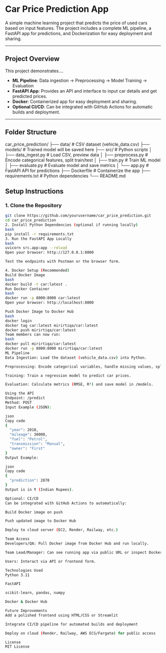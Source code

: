 # Car Price Prediction App

A simple machine learning project that predicts the price of used cars based on input features. The project includes a complete ML pipeline, a FastAPI app for predictions, and Dockerization for easy deployment and sharing.

---

## **Project Overview**

This project demonstrates....

- **ML Pipeline**: Data ingestion → Preprocessing → Model Training → Evaluation  
- **FastAPI App**: Provides an API and interface to input car details and get predicted prices.  
- **Docker**: Containerized app for easy deployment and sharing.  
- **Optional CI/CD**: Can be integrated with GitHub Actions for automatic builds and deployment.

---

## **Folder Structure**

car_price_prediction/
├── data/ # CSV dataset (vehicle_data.csv)
├── models/ # Trained model will be saved here
├── src/ # Python scripts
│ ├── data_ingest.py # Load CSV, preview data
│ ├── preprocess.py # Encode categorical features, split train/test
│ ├── train.py # Train ML model
│ ├── evaluate.py # Evaluate model and save metrics
│ └── app.py # FastAPI API for predictions
├── Dockerfile # Containerize the app
├── requirements.txt # Python dependencies
└── README.md

## **Setup Instructions**

### 1. Clone the Repository

```bash
git clone https://github.com/yourusername/car_price_prediction.git
cd car_price_prediction
2. Install Python Dependencies (optional if running locally)
bash
pip install -r requirements.txt
3. Run the FastAPI App Locally
bash
uvicorn src.app:app --reload
Open your browser: http://127.0.0.1:8000

Test the endpoints with Postman or the browser form.

4. Docker Setup (Recommended)
Build Docker Image
bash
docker build -t car:latest .
Run Docker Container
bash
docker run -p 8000:8000 car:latest
Open your browser: http://localhost:8000

Push Docker Image to Docker Hub
bash
docker login
docker tag car:latest mirirtiqa/car:latest
docker push mirirtiqa/car:latest
Team members can now run:
bash
docker pull mirirtiqa/car:latest
docker run -p 8000:8000 mirirtiqa/car:latest
ML Pipeline
Data Ingestion: Load the dataset (vehicle_data.csv) into Python.

Preprocessing: Encode categorical variables, handle missing values, split train/test.

Training: Train a regression model to predict car prices.

Evaluation: Calculate metrics (RMSE, R²) and save model in /models.

Using the API
Endpoint: /predict
Method: POST
Input Example (JSON):

json
Copy code
{
  "year": 2018,
  "mileage": 30000,
  "fuel": "Petrol",
  "transmission": "Manual",
  "owner": "First"
}
Output Example:

json
Copy code
{
  "prediction": 2878
}
Output is in ₹ (Indian Rupees).

Optional: CI/CD
Can be integrated with GitHub Actions to automatically:

Build Docker image on push

Push updated image to Docker Hub

Deploy to cloud server (EC2, Render, Railway, etc.)

Team Access
Developers/QA: Pull Docker image from Docker Hub and run locally.

Team Lead/Manager: Can see running app via public URL or inspect Docker image.

Users: Interact via API or frontend form.

Technologies Used
Python 3.11

FastAPI

scikit-learn, pandas, numpy

Docker & Docker Hub

Future Improvements
Add a polished frontend using HTML/CSS or Streamlit

Integrate CI/CD pipeline for automated builds and deployment

Deploy on cloud (Render, Railway, AWS ECS/Fargate) for public access

License
MIT License

